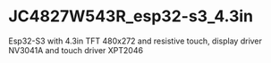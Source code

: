 # JC4827W543R_esp32-s3_4.3in
Esp32-S3 with 4.3in TFT 480x272 and resistive touch, display driver NV3041A and touch driver XPT2046

